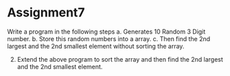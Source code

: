 # Assignment7


Write a program in the following steps
a. Generates 10 Random 3 Digit number.
b. Store this random numbers into a array.
c. Then find the 2nd largest and the 2nd smallest element without sorting the array.

2. Extend the above program to sort the array and then find the 2nd largest
and the 2nd smallest element.
